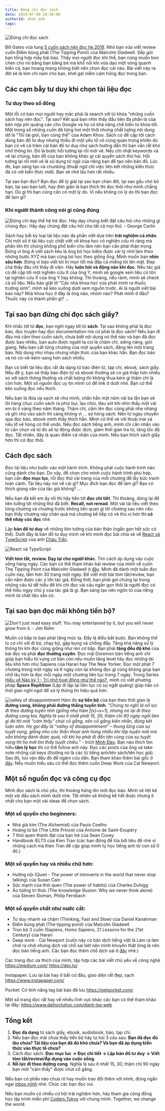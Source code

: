 ```yaml
---
title: Đừng chỉ đọc sách
date: 2019-07-08 20:30:00
authorId: nhat_anh
tags:
---
```


![Đừng chỉ đọc sách](https://res.cloudinary.com/djeghcumw/image/upload/v1562255949/blog/Webp.net-resizeimage_3.png)

Bill Gates vừa tung [5 cuốn sách nên đọc hè 2019](https://www.youtube.com/watch?v=gTjXTRz4dDw). Nhỏ bạn vừa viết review cuốn Điểm bùng phát (The Tipping Point) của Malcolm Gladwell. Sếp gửi bạn tổng hợp mấy bài báo. Thấy mọi người đọc khí thế, bạn cũng muốn bon chen cho nó bằng bạn bằng bè mà khổ nỗi khi vừa dạo một vòng quanh biển cả, bạn hoang mang không biết nên chọn đọc cái nào. Bài viết này ra đời sẽ là kim chỉ nam cho bạn, khơi gợi niềm cảm hứng đọc trong bạn.

<!-- more -->

## Các cạm bẫy tư duy khi chọn tài liệu đọc

### Tư duy theo số đông

Một lỗi cơ bản mọi người hay mắc phải là search với từ khóa "những cuốn sách hay nên đọc". Tại sao? Kết quả bạn nhìn thấy đầu tiên đa phần là của bên nộp phí quảng cáo cho Google và họ có khả năng chế biến từ khóa tốt. Một trong số những cuốn đã từng hot một thời nhưng chất lượng nội dung dở là "Tôi tài giỏi, bạn cũng thế" của Adam Khoo. Sách có đề cập tới cách dùng bản đồ tư duy nhưng thiếu đi một yếu tố vô cùng quan trọng khiến dù bạn có vẽ cả trăm cái bản đồ tư duy như sách hướng dẫn thì bạn vẫn rất khó nhớ thông tin. Đó là bước hồi tưởng lại rồi mới vẽ. Nếu chỉ nhặt keywords và vẽ lại chúng, bản đồ của bạn không khác gì cái quyển sách thứ hai. Hồi tưởng lại rồi mới vẽ là sử dụng từ ngữ của riêng bạn để tạo nên bản đồ. Lúc đó, bạn sáng tạo và chunking (thuật ngữ chỉ việc liên kết những kiến thức đã có với kiến thức mới). Bạn sẽ nhớ lâu hơn rất nhiều.

Tại sao bạn đọc? Bạn đọc để lý giải tại sao bạn chán đời, tại sao gấu chó bỏ bạn, tại sao bạn lười, hay đơn giản là bạn thích thì đọc thôi như mình chẳng hạn. Dù gì thì bạn cũng cần có một lý do. Vì nếu không có lý do thì bạn đọc để làm gì?

### Khi người thành công nói gì cũng đúng

![Đừng chỉ dạy thế hệ trẻ đọc. Hãy dạy chúng biết đặt câu hỏi cho những gì chúng đọc. Hãy dạy chúng đặt câu hỏi cho tất cả mọi thứ. - George Carlin](https://res.cloudinary.com/djeghcumw/image/upload/v1562255593/blog/Webp.net-resizeimage_2.png)

Sách hay bất kỳ loại tài liệu nào đa phần viết dựa trên **trải nghiệm cá nhân**. Chỉ một số ít tài liệu cực chất viết về khoa học có nghiên cứu rõ ràng mà phần lớn thì chúng không phổ biến cho lắm nên bạn cần phải thận trọng. Đừng vì ông A viết sách kêu là ông bỏ học kiếm được vài tỷ nhờ làm theo những bước XYZ mà bạn cũng bỏ học theo giống ổng. Mình muốn bạn **nhìn sâu hơn**. Đừng vì báo viết tỏi trị mụn tốt mà đắp cả miếng tỏi lên mặt. Đẹp chả thấy đâu chỉ thấy đi viện. Hãy **luôn hỏi và động não khi đọc**. Nếu tác giả có đề cập tới một nghiên cứu X của ông Y, mình sẽ google xem liệu có tồn tại nghiên cứu X của ông Y hay không. Thi thoảng, nếu rảnh, mình sẽ check cả số liệu. Nếu báo giật tít "Các nhà khoa học vừa phát minh ra thuốc trường sinh", mình sẽ kéo xuống dưới xem nguồn trước. Ai là người viết bài báo này? Nhà khoa học ở đây là ông nào, nhóm nào? Phát minh ở đâu? Thuốc này có thành phần gì? ...

## Tại sao bạn đừng chỉ đọc sách giấy?

Khi nhắc tới từ **đọc**, bạn nghĩ ngay tới từ **sách**. Tại sao không phải là đọc báo, đọc truyện hay đọc documentation mà cứ phải là đọc sách? Nếu bạn đi đâu mà cầm theo cuốn sách, chưa biết nội dung nó thế nào và bạn đã đọc được bao nhiêu, bạn auto được người ta coi là chăm chỉ, siêng năng, giỏi giang. Nếu bạn cắt từng chương của một quyển sách, đăng lên một trang báo. Nội dung như nhau nhưng nhận thức của bạn khác hẳn. Bạn đọc báo và nó có-vẻ-kém-sang hơn sách nhiều.

Bạn có biết tài liệu đọc rất đa dạng từ báo điện tử, tạp chí, ebook, sách giấy. Nếu để ý, bạn sẽ thấy báo điện tử và ebook thường sẽ có giá thấp hơn nhiều so với sách thông thường và chất lượng thì không thua kém gì thậm chí là còn hơn. Một số nguồn đọc uy tín mình có để link ở dưới nhé. Bạn có thể kéo xuống đọc nếu thích.

Nếu bạn là đứa ưa sạch sẽ như mình, chắn hẳn một năm vài ba lần bạn sẽ lôi hàng chục cuốn sách ra phủi bụi, lau chùi, đau xót khi nhìn thấy một vài em bị ố vàng theo năm tháng. Thậm chí, cầm lên đọc cũng phải nhẹ nhàng và ghi chú vào sách thì càng không vì ... sợ hỏng sách. Nên từ ngày chuyển qua đọc báo, ebook mình thấy thích hẳn. Mình có thể vẽ vời thoải mái và nếu lỡ vẽ hỏng có thể undo. Nếu đọc sách tiếng anh, mình chỉ cần nhấn vào từ cần chọn và từ đó sẽ tự động được dịch, giảm thời gian tra từ, tăng tốc độ đọc. Tất nhiên, đây là quan điểm cá nhân của mình. Nếu bạn thích sách giấy hơn thì cứ đọc thôi.

## Cách đọc sách

Đọc tài liệu như bước vào một hành trình. Không phải cuộc hành trình nào cũng dành cho bạn. Do vậy, để chọn cho mình cuộc hành trình phù hợp, bạn cần **đọc mục lục**, rồi đọc thử vài trang của mỗi chương để lấy bức tranh toàn cảnh. Tài liệu này nói về cái gì? Mục đích bạn đọc để làm gì? Bạn có thích giọng văn của tác giả không? ...

Nếu bạn đã kết em ấy rồi thì hãy tiến tới **đọc chi tiết**. Thi thoảng, dừng lại để liên tưởng tới những thứ đã biết. **Recall, not reread**. Một vài tài liệu viết theo từng chương và chương trước không liên quan gì tới chương sau nên nếu bạn thấy chương này chán quá mà chương kế tiếp có vẻ thú vị hơn thì **có thể nhảy cóc đọc** nhé.

Lập **bản đồ tư duy** về những liên tưởng của bản thân (ngắn gọn hết sức có thể). Dưới đây là bản đồ tư duy mình vẽ khi mình đọc bài chia sẻ về [React và TypeScript](https://coders.tokyo/2019/06/29/react-typescript-p1/) của anh [Châu Trần](https://github.com/nartc).

![React và TypeScript](https://res.cloudinary.com/djeghcumw/image/upload/v1562509588/blog/Webp.net-resizeimage_6.png)

**Viết tóm tắt, review. Dạy lại cho người khác.** Tìm cách áp dụng vào cuộc sống hàng ngày. Các bạn có thể tham khảo bài review của mình về cuốn The Tipping Point của Malcolm Gladwell ở [đây](https://www.facebook.com/japananh/posts/748801368851555?__tn__=K-R). Mình đã dành một tuần đọc cuốn này, tầm hơn 30 trang một ngày. Để viết một bài tóm tắt/review, bạn cần nắm được các ý lớn tác giả. Đồng thời, bạn phải gói chúng lại trong những câu từ dễ hiểu để khi chỉ đọc vài câu ngắn gọn thôi là người đọc có thể hiểu ngay chủ ý của tác giả là gì. Bạn sáng tạo nên ngôn từ của riêng mình từ chất liệu sẵn có.

## Tại sao bạn đọc mãi không tiến bộ?

![Don't just read easy stuff. You may entertained by it, but you will never grow from it. - Jim Rohn](https://res.cloudinary.com/djeghcumw/image/upload/v1562255594/blog/Webp.net-resizeimage.png)

Muốn cơ bắp to bạn phải tăng mức tạ. Đấy là điều bắt buộc. Bạn không thể to cơ chỉ với đi bộ, chạy bộ, gập bụng và chống đẩy. Tăng khả năng xử lý thông tin khi đọc cũng giống như rèn cơ bắp. Bạn phải **tăng đều độ khó** của bài đọc và phải **đọc thường xuyên**. Đọc mãi Doremon bản tiếng anh chỉ giúp bạn hiểu từ vựng cơ bản còn nếu muốn tăng level hãy đọc những tài liệu khó hơn như Sapiens của Harari hay The New Yorker. Đọc một phát 7 chương trong một ngày và 6 ngày còn lại không đọc gì cũng không giúp bạn nhớ lâu hơn là đọc mỗi ngày một chương liên tục trong 7 ngày. Trong Series [Hiểu về Não kỳ 1 - Trí nhớ hoạt động như thế nào?](https://coders.tokyo/2019/06/10/Hieu-ve-nao-ky-1-tri-nho-hoat-dong-nhu-the-nao/), mình có viết phương pháp **Space Repitition** (Lặp đi lặp lại liên tục có sự ngắt quãng) giúp não có thời gian nghỉ ngơi để xử lý thông tin hiệu quả hơn.

![valley of disappointment](https://res.cloudinary.com/djeghcumw/image/upload/v1562262697/blog/Webp.net-resizeimage_4.png)
Hàm đo **sự tiến bộ** của bạn theo thời gian là **đường cong, không phải đường thẳng tuyến tính**. _"Chúng ta nghĩ là nỗ lực đi theo đường tuyến tính (giống như hàm f(x)=x+1), nhưng nó lại đi theo đường cong kia. Nghĩa là sau ít nhất phải 15, 30, thậm chí 90 ngày ngồi làm gì đó thì mới "cảm thấy" chút cố gắng, nên cố gắng kiên nhẫn, đừng kết luận sớm. Họ gọi đấy là "valley of disappointment" – thung lũng của sự tuyệt vọng, giống như các thần thoại anh hùng nhiều khi tập luyện mãi mà vẫn không đánh được quái, rồi khi họ phải đi đến tận cùng của sự tuyệt vọng thì họ mới tìm thấy tuyệt chiêu."_ - trích [Minh Đào](https://www.facebook.com/mdaongoc). Bạn nào thích tìm hiểu **tâm lý học** thì có thể follow anh này. Đọc các posts của ổng và take note những cái keys (thường nó là các từ tiếng anh/tên sách/tên học giả). Sau đó, lưu vào đâu đó để ngâm cứu dần. Bạn tham khảo thêm bài gốc ở [đây](https://www.facebook.com/mdaongoc/posts/10211262985049718). Nếu muốn hiểu sâu có thể đọc thêm cuốn Deep Work của Cal Newport.

## Một số nguồn đọc và công cụ đọc

Mình đọc sách là chủ yếu, thi thoảng hứng lên mới đọc báo. Mình sẽ liệt kê một vài đầu sách mình dưới nhé. Tất nhiên sẽ không kể hết được nhưng ít nhất cho bạn một vài ideas để chọn sách.

### Một số quyển cho beginners:

- Nhà giả kim (The Alchemist) của Paulo Coelho
- Hoàng tử bé (The Little Prince) của Antoine de Saint-Exupéry
- 7 thói quen thành đạt của bạn trẻ của Sean Covey
- Handbook IELTS của Kien Tran (các bạn đừng để lừa bởi tiêu đề nhé vì những cách mà Kien Tran đề cập giúp mình tự học tiếng anh từ con số 0 đó.)

### Một số quyển hay và nhiều chữ hơn:

- Hướng nội (Quiet - The power of introverts in the world that never stop talking) của Susan Cain
- Sức mạnh của thói quen (The power of habits) của Charles Duhigg
- Ảo tưởng tri thức (The knowledge Illusion: Why we never think alone) của Steven Sloman, Philip Fernbach

### Một số quyển chất như nước cất:

- Tư duy nhanh và chậm (Thinking, Fast and Slow) của Daniel Kanahman
- Điểm bùng phát (The tipping point) của Malcolm Gladwell
- Trọn bộ 3 cuốn (Sapiens, Homo Sapiens, 21 Lessons for the 21st Century) của Harari
- Deep work - Cal Newport (cuốn này có bản dịch tiếng việt là Làm ra làm chơi ra chơi nhưng dịch vài chỗ sai bét nên mình khuyên thật lòng là nên đọc bản tiếng anh. Các bạn đọc thêm chỗ dịch sai ở [đây](https://www.facebook.com/mdaongoc/posts/10211259270316852) nhé.)

Các trang đọc ưa thích của mình, tập hợp các bài viết chủ yếu về công nghệ
https://medium.com/
https://dev.to/

Instapaper: Lưu lại bài hay ở bất cứ đâu, giao diện rất đẹp, sạch
https://www.instapaper.com/

Pocket: Có tính năng tag bài báo đã lưu
https://getpocket.com/

Một số trang đọc rất hay về nhiều lĩnh vực khác các bạn có thể tham khảo tại đây: https://www.daihoctuhoc.com/danh-ba-web

## Tổng kết

1. **Đọc đa dạng** từ sách giấy, ebook, audiobook, báo, tạp chí.
2. Nếu bạn đọc mãi chưa thấy tiến bộ hãy tự hỏi 3 câu sau: **Bạn đã đọc đủ lâu chưa? Tài liệu của bạn đã đủ khó chưa? Và bạn đã áp dụng kiến thức vào thực tế chưa?**
3. Cách đọc sách: **Đọc mục luc -> Đọc chi tiết -> Lập bản đồ tư duy -> Viết tóm tắt/review/Áp dụng vào cuộc sống**.
4. **Nỗ lực đi theo đường cong**. Nghĩa là sau ít nhất 15, 30, thậm chí 90 ngày bạn mới "cảm thấy" được chút cố gắng.

Nếu bạn có phần nào chưa rõ hay muốn trao đổi thêm với mình, đừng ngần ngại [inbox mình](https://www.facebook.com/japananh) nhé. Chúc các bạn đọc vui.

Nếu bạn muốn có nhiều cơ hội trải nghiệm hơn, hãy tham gia cộng đồng học lập trình miễn phí [Coders.Tokyo](https://school.coders.tokyo/) với chúng mình. Together, we change the world.
